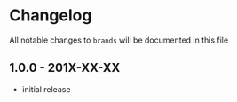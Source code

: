 # Changelog

All notable changes to `brands` will be documented in this file

## 1.0.0 - 201X-XX-XX

- initial release

